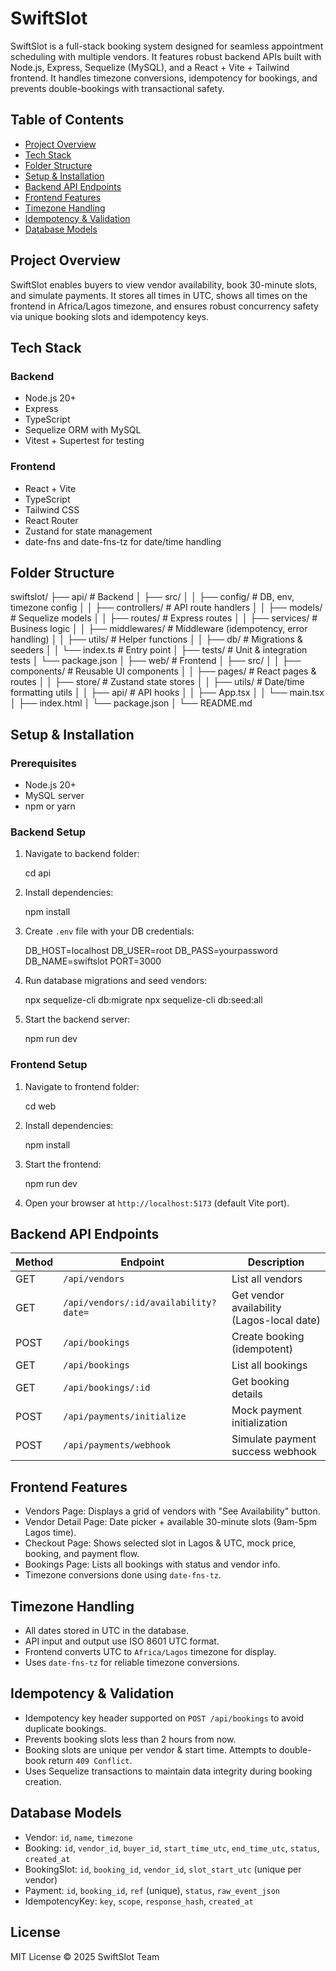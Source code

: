 # SwiftSlot

SwiftSlot is a full-stack booking system designed for seamless appointment scheduling with multiple vendors. It features robust backend APIs built with Node.js, Express, Sequelize (MySQL), and a React + Vite + Tailwind frontend. It handles timezone conversions, idempotency for bookings, and prevents double-bookings with transactional safety.

## Table of Contents

- [Project Overview](#project-overview)
- [Tech Stack](#tech-stack)
- [Folder Structure](#folder-structure)
- [Setup & Installation](#setup--installation)
- [Backend API Endpoints](#backend-api-endpoints)
- [Frontend Features](#frontend-features)
- [Timezone Handling](#timezone-handling)
- [Idempotency & Validation](#idempotency--validation)
- [Database Models](#database-models)

## Project Overview

SwiftSlot enables buyers to view vendor availability, book 30-minute slots, and simulate payments. It stores all times in UTC, shows all times on the frontend in Africa/Lagos timezone, and ensures robust concurrency safety via unique booking slots and idempotency keys.

## Tech Stack

### Backend

- Node.js 20+
- Express
- TypeScript
- Sequelize ORM with MySQL
- Vitest + Supertest for testing

### Frontend

- React + Vite
- TypeScript
- Tailwind CSS
- React Router
- Zustand for state management
- date-fns and date-fns-tz for date/time handling

## Folder Structure

swiftslot/
├── api/                  # Backend
│   ├── src/
│   │   ├── config/       # DB, env, timezone config
│   │   ├── controllers/  # API route handlers
│   │   ├── models/       # Sequelize models
│   │   ├── routes/       # Express routes
│   │   ├── services/     # Business logic
│   │   ├── middlewares/  # Middleware (idempotency, error handling)
│   │   ├── utils/        # Helper functions
│   │   ├── db/           # Migrations & seeders
│   │   └── index.ts      # Entry point
│   ├── tests/            # Unit & integration tests
│   └── package.json
│
├── web/                  # Frontend
│   ├── src/
│   │   ├── components/   # Reusable UI components
│   │   ├── pages/        # React pages & routes
│   │   ├── store/        # Zustand state stores
│   │   ├── utils/        # Date/time formatting utils
│   │   ├── api/          # API hooks
│   │   ├── App.tsx
│   │   └── main.tsx
│   ├── index.html
│   └── package.json
│
└── README.md

## Setup & Installation

### Prerequisites

- Node.js 20+
- MySQL server
- npm or yarn

### Backend Setup

1. Navigate to backend folder:

   cd api

2. Install dependencies:

   npm install

3. Create `.env` file with your DB credentials:

   DB_HOST=localhost
   DB_USER=root
   DB_PASS=yourpassword
   DB_NAME=swiftslot
   PORT=3000

4. Run database migrations and seed vendors:

   npx sequelize-cli db:migrate
   npx sequelize-cli db:seed:all

5. Start the backend server:

   npm run dev

### Frontend Setup

1. Navigate to frontend folder:

   cd web

2. Install dependencies:

   npm install

3. Start the frontend:

   npm run dev

4. Open your browser at `http://localhost:5173` (default Vite port).


## Backend API Endpoints

| Method | Endpoint                              | Description                                |
| ------ | ------------------------------------- | ------------------------------------------ |
| GET    | `/api/vendors`                        | List all vendors                           |
| GET    | `/api/vendors/:id/availability?date=` | Get vendor availability (Lagos-local date) |
| POST   | `/api/bookings`                       | Create booking (idempotent)                |
| GET    | `/api/bookings`                       | List all bookings                          |
| GET    | `/api/bookings/:id`                   | Get booking details                        |
| POST   | `/api/payments/initialize`            | Mock payment initialization                |
| POST   | `/api/payments/webhook`               | Simulate payment success webhook           |


## Frontend Features

- Vendors Page: Displays a grid of vendors with "See Availability" button.
- Vendor Detail Page: Date picker + available 30-minute slots (9am-5pm Lagos time).
- Checkout Page: Shows selected slot in Lagos & UTC, mock price, booking, and payment flow.
- Bookings Page: Lists all bookings with status and vendor info.
- Timezone conversions done using `date-fns-tz`.

## Timezone Handling

- All dates stored in UTC in the database.
- API input and output use ISO 8601 UTC format.
- Frontend converts UTC to `Africa/Lagos` timezone for display.
- Uses `date-fns-tz` for reliable timezone conversions.

## Idempotency & Validation

- Idempotency key header supported on `POST /api/bookings` to avoid duplicate bookings.
- Prevents booking slots less than 2 hours from now.
- Booking slots are unique per vendor & start time. Attempts to double-book return `409 Conflict`.
- Uses Sequelize transactions to maintain data integrity during booking creation.

## Database Models

- Vendor: `id`, `name`, `timezone`
- Booking: `id`, `vendor_id`, `buyer_id`, `start_time_utc`, `end_time_utc`, `status`, `created_at`
- BookingSlot: `id`, `booking_id`, `vendor_id`, `slot_start_utc` (unique per vendor)
- Payment: `id`, `booking_id`, `ref` (unique), `status`, `raw_event_json`
- IdempotencyKey: `key`, `scope`, `response_hash`, `created_at`

## License

MIT License © 2025 SwiftSlot Team




